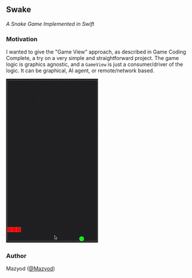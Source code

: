 
## Swake
_A Snake Game Implemented in Swift_

### Motivation

I wanted to give the "Game View" approach, as described in Game Coding Complete, a try on a very simple and straightforward project. The game logic is graphics agnostic, and a `GameView` is just a consumer/driver of the logic. It can be graphical, AI agent, or remote/network based.

<p align="left">
  <img src="resources/SwakeDemo.gif" width="251" height="446">
</p>

### Author

Mazyod ([@Mazyod](http://twitter.com/mazyod))
